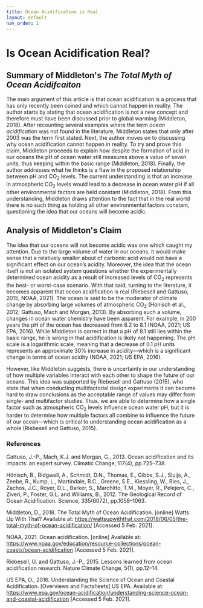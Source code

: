 ```yaml
---
title: Ocean Acidification is Real
layout: default
nav_order: 1
---
```


# Is Ocean Acidification Real?

## Summary of Middleton's *The Total Myth of Ocean Acidifcaiton* 
The main argument of this article is that ocean acidification is a process that has only recently been coined and which cannot happen in reality. The author starts by stating that ocean acidification is not a new concept and therefore must have been discussed prior to global warming (Middleton, 2018). After recounting several examples where the term *ocean acidification* was not found in the literature, Middleton states that only after 2003 was the term first stated. Next, the author moves on to discussing why ocean acidification cannot happen in reality. To try and prove this claim, Middleton proceeds to explain how despite the formation of acid in our oceans the pH of ocean water still measures above a value of seven units, thus keeping within the basic range (Middleton, 2018). Finally, the author addresses what he thinks is a flaw in the proposed relationship between pH and CO<sub>2</sub> levels. The current understanding is that an increase in atmospheric CO<sub>2</sub> levels would lead to a decrease in ocean water pH if all other environmental factors are held constant (Middleton, 2018). From this understanding, Middleton draws attention to the fact that in the real world there is no such thing as holding all other environmental factors constant, questioning the idea that our oceans will become acidic. 

## Analysis of Middleton's Claim
The idea that our oceans will not become acidic was one which caught my attention. Due to the large volume of water in our oceans, it would make sense that a relatively smaller about of carbonic acid would not have a significant effect on our ocean’s acidity. Moreover, the idea that the ocean itself is not an isolated system questions whether the experimentally determined ocean acidity as a result of increased levels of CO<sub>2</sub> represents the best- or worst-case scenario. With that said, turning to the literature, it becomes apparent that ocean acidification is real (Riebesell and Gattuso, 2015; NOAA, 2021). The ocean is said to be the moderator of climate change by absorbing large volumes of atmospheric CO<sub>2</sub> (Hönisch et al., 2012; Gattuso, Mach and Morgan, 2013). By absorbing such a volume, changes in ocean water chemistry have been apparent. For example, in 200 years the pH of the ocean has decreased from 8.2 to 8.1 (NOAA, 2021; US EPA, 2016). While Middleton is correct in that a pH of 8.1 still lies within the basic range, he is wrong in that acidification is likely not happening. The pH scale is a logarithmic scale, meaning that a decrease of 0.1 pH units represents an approximate 30% increase in acidity—which is a significant change in terms of ocean acidity (NOAA, 2021; US EPA, 2016). 

However, like Middleton suggests, there is uncertainty in our understanding of how multiple variables interact with each other to shape the future of our oceans. This idea was supported by Riebesell and Gattuso (2015), who state that when conducting multifactorial design experiments it can become hard to draw conclusions as the acceptable range of values may differ from single- and multifactor studies. Thus, we are able to determine how a single factor such as atmospheric CO<sub>2</sub> levels influence ocean water pH, but it is harder to determine how multiple factors all combine to influence the future of our ocean—which is critical to understanding ocean acidification as a whole (Riebesell and Gattuso, 2015). 

### References 
Gattuso, J.-P., Mach, K.J. and Morgan, G., 2013. Ocean acidification and its impacts: an expert survey. Climatic Change, 117(4), pp.725–738.

Hönisch, B., Ridgwell, A., Schmidt, D.N., Thomas, E., Gibbs, S.J., Sluijs, A., Zeebe, R., Kump, L., Martindale, R.C., Greene, S.E., Kiessling, W., Ries, J., Zachos, J.C., Royer, D.L., Barker, S., Marchitto, T.M., Moyer, R., Pelejero, C., Ziveri, P., Foster, G.L. and Williams, B., 2012. The Geological Record of Ocean Acidification. Science, 335(6072), pp.1058–1063.

Middleton, D., 2018. The Total Myth of Ocean Acidification. [online] Watts Up With That? Available at: <https://wattsupwiththat.com/2018/06/05/the-total-myth-of-ocean-acidification/> [Accessed 5 Feb. 2021].

NOAA, 2021. Ocean acidification. [online] Available at: <https://www.noaa.gov/education/resource-collections/ocean-coasts/ocean-acidification> [Accessed 5 Feb. 2021].

Riebesell, U. and Gattuso, J.-P., 2015. Lessons learned from ocean acidification research. Nature Climate Change, 5(1), pp.12–14.

US EPA, O., 2016. Understanding the Science of Ocean and Coastal Acidification. [Overviews and Factsheets] US EPA. Available at: <https://www.epa.gov/ocean-acidification/understanding-science-ocean-and-coastal-acidification> [Accessed 5 Feb. 2021].
